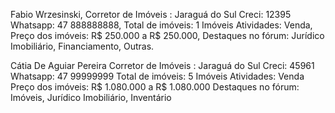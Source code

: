 
Fabio Wrzesinski,
Corretor de Imóveis : Jaraguá do Sul
Creci: 12395
Whatsapp: 47 888888888,
Total de imóveis: 1 Imóveis
Atividades: Venda,
Preço dos imóveis: R$ 250.000 a R$ 250.000,
Destaques no fórum: Jurídico Imobiliário, Financiamento, Outras.


Cátia De Aguiar Pereira
Corretor de Imóveis : Jaraguá do Sul
Creci: 45961
Whatsapp: 47 99999999
Total de imóveis: 5 Imóveis
Atividades: Venda
Preço dos imóveis: R$ 1.080.000 a R$ 1.080.000
Destaques no fórum: Imóveis, Jurídico Imobiliário, Inventário
